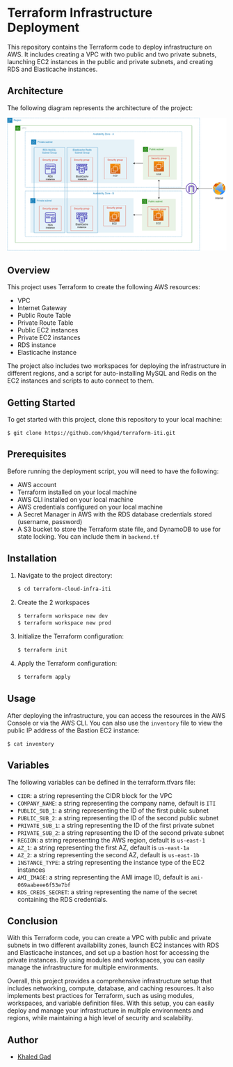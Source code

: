 # Terraform Infrastructure Deployment

This repository contains the Terraform code to deploy infrastructure on AWS. It includes creating a VPC with two public and two private subnets, launching EC2 instances in the public and private subnets, and creating RDS and Elasticache instances.

## Architecture

The following diagram represents the architecture of the project:

<p align="center">
    <img src="./images/TerraformArch.png">
</p>

## Overview

This project uses Terraform to create the following AWS resources:

- VPC
- Internet Gateway
- Public Route Table
- Private Route Table
- Public EC2 instances
- Private EC2 instances
- RDS instance
- Elasticache instance

The project also includes two workspaces for deploying the infrastructure in different regions, and a script for auto-installing MySQL and Redis on the EC2 instances and scripts to auto connect to them.

## Getting Started

To get started with this project, clone this repository to your local machine:

```
$ git clone https://github.com/khgad/terraform-iti.git
```

## Prerequisites

Before running the deployment script, you will need to have the following:

- AWS account
- Terraform installed on your local machine
- AWS CLI installed on your local machine
- AWS credentials configured on your local machine
- A Secret Manager in AWS with the RDS database credentials stored (username, password)
- A S3 bucket to store the Terraform state file, and DynamoDB to use for state locking. You can include them in `backend.tf`

## Installation

1. Navigate to the project directory:

    ```bash
    $ cd terraform-cloud-infra-iti
    ```

2. Create the 2 workspaces

    ```bash
    $ terraform workspace new dev
    $ terraform workspace new prod
    ```

3. Initialize the Terraform configuration:

    ```bash
    $ terraform init
    ```

4. Apply the Terraform configuration:

    ```bash
    $ terraform apply
    ```

## Usage

After deploying the infrastructure, you can access the resources in the AWS Console or via the AWS CLI. You can also use the `inventory` file to view the public IP address of the Bastion EC2 instance:

```
$ cat inventory
```

## Variables

The following variables can be defined in the terraform.tfvars file:

- `CIDR`: a string representing the CIDR block for the VPC
- `COMPANY_NAME`: a string representing the company name, default is `ITI`
- `PUBLIC_SUB_1`: a string representing the ID of the first public subnet
- `PUBLIC_SUB_2`: a string representing the ID of the second public subnet
- `PRIVATE_SUB_1`: a string representing the ID of the first private subnet
- `PRIVATE_SUB_2`: a string representing the ID of the second private subnet
- `REGION`: a string representing the AWS region, default is `us-east-1`
- `AZ_1`: a string representing the first AZ, default is `us-east-1a`
- `AZ_2`: a string representing the second AZ, default is `us-east-1b`
- `INSTANCE_TYPE`: a string representing the instance type of the EC2 instances
- `AMI_IMAGE`: a string representing the AMI image ID, default is `ami-069aabeee6f53e7bf`
- `RDS_CREDS_SECRET`: a string representing the name of the secret containing the RDS credentials.

## Conclusion

With this Terraform code, you can create a VPC with public and private subnets in two different availability zones, launch EC2 instances with RDS and Elasticache instances, and set up a bastion host for accessing the private instances. By using modules and workspaces, you can easily manage the infrastructure for multiple environments.

Overall, this project provides a comprehensive infrastructure setup that includes networking, compute, database, and caching resources. It also implements best practices for Terraform, such as using modules, workspaces, and variable definition files. With this setup, you can easily deploy and manage your infrastructure in multiple environments and regions, while maintaining a high level of security and scalability.

## Author

- [Khaled Gad](https://linkedin.com/in/khgad)
